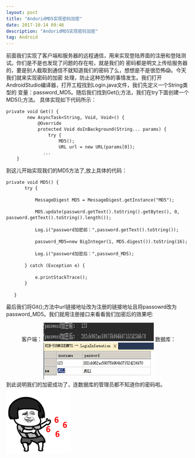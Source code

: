 ```yaml
---
layout: post
title: "AndoridMD5实现密码加密"
date: 2017-10-14 09:46
description: "AndoridMD5实现密码加密"
tag: Android
---
```


前面我们实现了客户端和服务器的远程通信，用来实现登陆界面的注册和登陆测试。你们是不是也发现了问题的存在啦，就是我们的
密码都是明文上传给服务器的，要是别人截取到通信不就知道我们的密码了么，想想是不是很恐怖😱。今天我们就来实现密码的加密
处理，防止这种恐怖的事情发生。我们打开AndroidStudio编译器，打开工程找到Login.java文件，我们先定义一个String类型的
变量：password_MD5。随后我们找到Get();方法，我们在try下面创建一个MD5();方法。
具体实现如下代码所示：
```
private void Get() {
        new AsyncTask<String, Void, Void>() {
            @Override
            protected Void doInBackground(String... params) {
                try {
                    MD5();
                    URL url = new URL(params[0]);
              ...
    }
```
到这儿开始实现我们的MD5方法了,放上具体的代码：
```
private void MD5() {
       try {

           MessageDigest MD5 = MessageDigest.getInstance("MD5");

           MD5.update(password.getText().toString().getBytes(), 0, password.getText().toString().length());

           Log.i("password加密前：",password.getText().toString());

           password_MD5=new BigInteger(1, MD5.digest()).toString(16);

           Log.i("password加密后：",password_MD5);

       } catch (Exception e) {

           e.printStackTrace();
       }

   }
```
最后我们将Git();方法中url链接地址改为注册的链接地址且将passowrd改为password_MD5。我们就用注册接口来看看我们加密后的效果吧:
<div align="center">
客户端：
	<img src="/images/image/passwordMD5.png" height="50" width="300" />
数据库：
  <img src="/images/image/passwordMD5_sql.png" height="100" width="300" />
</div>
到此说明我们的加密成功了，连数据库的管理员都不知道你的密码啦。<img src="/images/image/666.gif"/>
